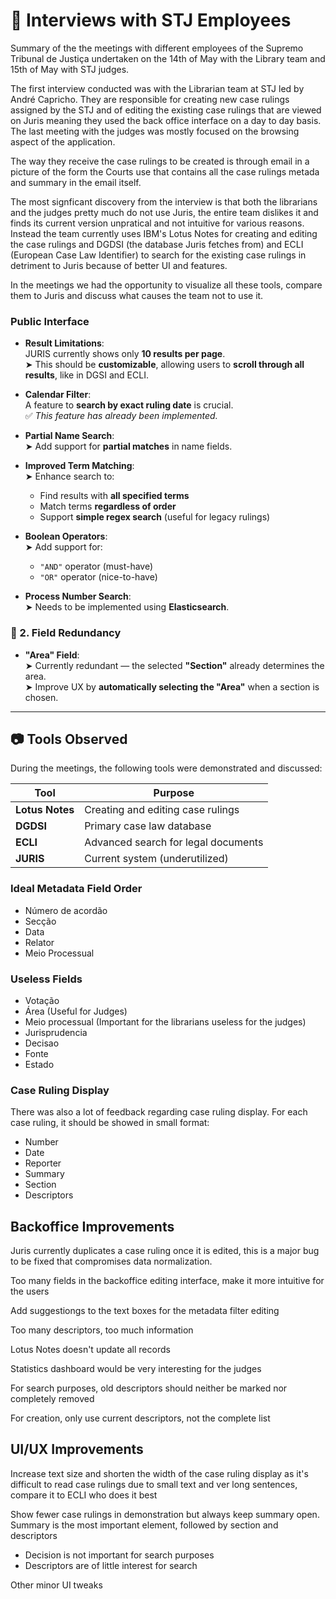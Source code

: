 # 📝 Interviews with STJ Employees

Summary of the the meetings with different employees of the Supremo Tribunal de Justiça undertaken on the 14th of May with the Library team and 15th of May with STJ judges. 

The first interview conducted was with the Librarian team at STJ led by André Capricho. They are responsible for creating new case rulings assigned by the STJ and of editing the existing case rulings that are viewed on Juris meaning they used the back office interface on a day to day basis. The last meeting with the judges was mostly focused on the browsing aspect of the application.

The way they receive the case rulings to be created is through email in a picture of the form the Courts use that contains all the case rulings metada and summary in the email itself.

The most signficant discovery from the interview is that both the librarians and the judges pretty much do not use Juris, the entire team dislikes it and finds its current version unpratical and not intuitive for various reasons.
Instead the team currently uses IBM's Lotus Notes for creating and editing the case rulings and DGDSI (the database Juris fetches from) and ECLI (European Case Law Identifier) to search for the existing case rulings in detriment to Juris because of better UI and features. 


In the meetings we had the opportunity to visualize all these tools, compare them to Juris and discuss what causes the team not to use it. 

### Public Interface 

- **Result Limitations**:  
  JURIS currently shows only **10 results per page**.  
  ➤ This should be **customizable**, allowing users to **scroll through all results**, like in DGSI and ECLI.

- **Calendar Filter**:  
  A feature to **search by exact ruling date** is crucial.  
  ✅ *This feature has already been implemented.*

- **Partial Name Search**:  
  ➤ Add support for **partial matches** in name fields.

- **Improved Term Matching**:  
  ➤ Enhance search to:
  - Find results with **all specified terms**
  - Match terms **regardless of order**
  - Support **simple regex search** (useful for legacy rulings)

- **Boolean Operators**:  
  ➤ Add support for:
  - `"AND"` operator (must-have)  
  - `"OR"` operator (nice-to-have)

- **Process Number Search**:  
  ➤ Needs to be implemented using **Elasticsearch**.

### 🧾 2. Field Redundancy

- **"Area" Field**:  
  ➤ Currently redundant — the selected **"Section"** already determines the area.  
  ➤ Improve UX by **automatically selecting the "Area"** when a section is chosen.

---

## 📷 Tools Observed

During the meetings, the following tools were demonstrated and discussed:

| Tool           | Purpose                              |
|----------------|--------------------------------------|
| **Lotus Notes**| Creating and editing case rulings    |
| **DGDSI**      | Primary case law database            |
| **ECLI**       | Advanced search for legal documents  |
| **JURIS**      | Current system (underutilized)       |

### Ideal Metadata Field Order

- Número de acordão 
- Secção 
- Data 
- Relator 
- Meio Processual

### Useless Fields

- Votação
- Área (Useful for Judges)
- Meio processual (Important for the librarians useless for the judges)
- Jurisprudencia
- Decisao
- Fonte
- Estado

### Case Ruling Display
There was also a lot of feedback regarding case ruling display. For each case ruling, it should be showed in small format:
- Number
- Date
- Reporter
- Summary
- Section
- Descriptors

## Backoffice Improvements

Juris currently duplicates a case ruling once it is edited, this is a major bug to be fixed that compromises data normalization.

Too many fields in the backoffice editing interface, make it more intuitive for the users

Add suggestiongs to the text boxes for the metadata filter editing

Too many descriptors, too much information

Lotus Notes doesn't update all records

Statistics dashboard would be very interesting for the judges

For search purposes, old descriptors should neither be marked nor completely removed

For creation, only use current descriptors, not the complete list

## UI/UX Improvements

Increase text size and shorten the width of the case ruling display as it's difficult to read case rulings due to small text and ver long sentences, compare it to ECLI who does it best 

Show fewer case rulings in demonstration but always keep summary open. Summary is the most important element, followed by section and descriptors
- Decision is not important for search purposes
- Descriptors are of little interest for search

Other minor UI tweaks





